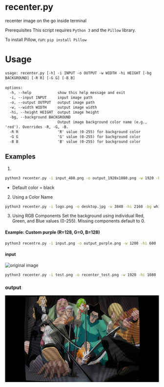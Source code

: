 # recenter.py
recenter image on the go inside terminal

Prerequisites
This script requires `Python 3` and the `Pillow` library.

To install Pillow, run:
`pip install Pillow`

# Usage
```
usage: recenter.py [-h] -i INPUT -o OUTPUT -w WIDTH -hi HEIGHT [-bg BACKGROUND] [-R R] [-G G] [-B B]

options:
  -h, --help            show this help message and exit
  -i, --input INPUT     input image path
  -o, --output OUTPUT   output image path
  -w, --width WIDTH     output image width
  -hi, --height HEIGHT  output image height
  -bg, --background BACKGROUND
                        Output image background color name (e.g., 'red'). Overrides -R, -G, -B.
  -R R                  'R' value (0-255) for background color
  -G G                  'G' value (0-255) for background color
  -B B                  'B' value (0-255) for background color
```
## Examples

1.
```bash
python3 recenter.py -i input_480.png -o output_1920x1080.png -w 1920 -hi 1080`
```
- Default color = black

2. Using a Color Name
```bash
python3 recenter.py -i logo.png -o desktop.jpg -w 3840 -hi 2160 -bg white
```

3. Using RGB Components
Set the background using individual Red, Green, and Blue values (0-255). Missing components default to 0.

#### Example: Custom purple (R=128, G=0, B=128)
```bash
python3 recentre.py -i input.png -o output_purple.png -w 1200 -hi 600 -R 128 -B 128
```

#### input
![original image](test.png)

```bash
python3 recenter.py -i test.png -o recenter_test.png -w 1920 -hi 1080
```

### output
![recentered image](recenter_test.png)


